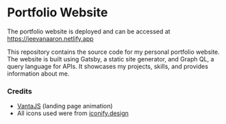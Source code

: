 # Portfolio Website

The portfolio website is deployed and can be accessed at <a href="https://jeevanaaron.netlify.app/">https://jeevanaaron.netlify.app</a>

This repository contains the source code for my personal portfolio website. The website is built using Gatsby, a static site generator, and Graph QL, a query language for APIs. It showcases my projects, skills, and provides information about me.

### Credits
- <a href="https://www.vantajs.com/">VantaJS</a> (landing page animation)
- All icons used were from <a href="https://iconify.design/">iconify.design</a> 
